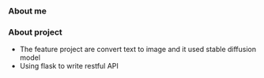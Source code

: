 ### About me

### About project

- The feature project are convert text to image and it used stable diffusion model
- Using flask to write restful API

